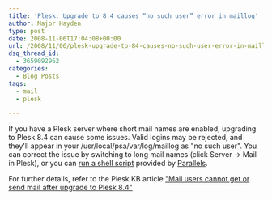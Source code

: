 ```yaml
---
title: 'Plesk: Upgrade to 8.4 causes “no such user” error in maillog'
author: Major Hayden
type: post
date: 2008-11-06T17:04:08+00:00
url: /2008/11/06/plesk-upgrade-to-84-causes-no-such-user-error-in-maillog/
dsq_thread_id:
  - 3659092962
categories:
  - Blog Posts
tags:
  - mail
  - plesk

---
```

If you have a Plesk server where short mail names are enabled, upgrading to Plesk 8.4 can cause some issues. Valid logins may be rejected, and they'll appear in your /usr/local/psa/var/log/maillog as "no such user". You can correct the issue by switching to long mail names (click Server -> Mail in Plesk), or you can [run a shell script][1] provided by [Parallels][2].

For further details, refer to the Plesk KB article ["Mail users cannot get or send mail after upgrade to Plesk 8.4"][3]

 [1]: http://kb.parallels.com/Attachments/4889/Attachments/mail_fix.sh
 [2]: http://parallels.com/
 [3]: http://kb.parallels.com/en/5256
